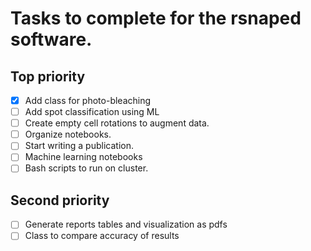 # Tasks to complete for the rsnaped software.

## Top priority

- [x] Add class for photo-bleaching
- [ ] Add spot classification using ML
- [ ] Create empty cell rotations to augment data.
- [ ] Organize notebooks.
- [ ] Start writing a publication.
- [ ] Machine learning notebooks
- [ ] Bash scripts to run on cluster.

## Second priority

- [ ] Generate reports tables and visualization as pdfs
- [ ] Class to compare accuracy of results
